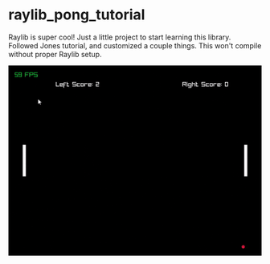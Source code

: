 ﻿# raylib_pong_tutorial
 Raylib is super cool!
 Just a little project to start learning this library. Followed Jones tutorial, and customized a couple things. 
 This won't compile without proper Raylib setup. 
 
![](https://github.com/Staredef9/raylib_pong_tutorial/blob/main/ezgif.com-optimize.gif) 
